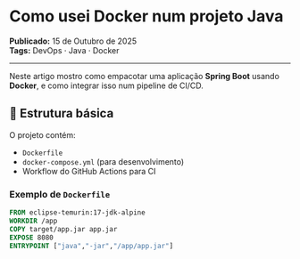 # Como usei Docker num projeto Java

**Publicado:** 15 de Outubro de 2025  
**Tags:** DevOps · Java · Docker

---

Neste artigo mostro como empacotar uma aplicação **Spring Boot** usando **Docker**, e como integrar isso num pipeline de CI/CD.

## 🧱 Estrutura básica

O projeto contém:
- `Dockerfile`
- `docker-compose.yml` (para desenvolvimento)
- Workflow do GitHub Actions para CI

### Exemplo de `Dockerfile`

```dockerfile
FROM eclipse-temurin:17-jdk-alpine
WORKDIR /app
COPY target/app.jar app.jar
EXPOSE 8080
ENTRYPOINT ["java","-jar","/app/app.jar"]
